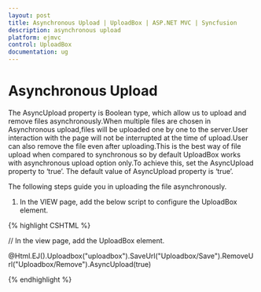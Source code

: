 ```yaml
---
layout: post
title: Asynchronous Upload | UploadBox | ASP.NET MVC | Syncfusion
description: asynchronous upload
platform: ejmvc
control: UploadBox
documentation: ug
---
```


# Asynchronous Upload

The AsyncUpload property is Boolean type, which allow us to upload and remove files asynchronously.When multiple files are chosen in Asynchronous upload,files will be uploaded one by one to the server.User interaction with the page will not be interrupted at the time of upload.User can also remove the file even after uploading.This is the best way of file upload when compared to synchronous so by default UploadBox works with asynchronous upload option only.To achieve this, set the AsyncUpload property to ‘true’. The default value of AsyncUpload property is ‘true’.

The following steps guide you in uploading the file asynchronously.

1.  In the VIEW page, add the below script to configure the UploadBox element.

{% highlight CSHTML %}

// In the view page, add the UploadBox element.

@Html.EJ().Uploadbox("uploadbox").SaveUrl("Uploadbox/Save").RemoveUrl("Uploadbox/Remove").AsyncUpload(true)

{% endhighlight %}


